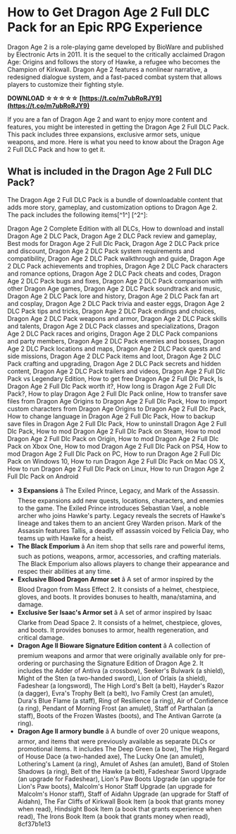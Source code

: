 # How to Get Dragon Age 2 Full DLC Pack for an Epic RPG Experience
 
Dragon Age 2 is a role-playing game developed by BioWare and published by Electronic Arts in 2011. It is the sequel to the critically acclaimed Dragon Age: Origins and follows the story of Hawke, a refugee who becomes the Champion of Kirkwall. Dragon Age 2 features a nonlinear narrative, a redesigned dialogue system, and a fast-paced combat system that allows players to customize their fighting style.
 
**DOWNLOAD ☆☆☆☆☆ [https://t.co/m7ubRoRJY9](https://t.co/m7ubRoRJY9)**


 
If you are a fan of Dragon Age 2 and want to enjoy more content and features, you might be interested in getting the Dragon Age 2 Full DLC Pack. This pack includes three expansions, exclusive armor sets, unique weapons, and more. Here is what you need to know about the Dragon Age 2 Full DLC Pack and how to get it.
 
## What is included in the Dragon Age 2 Full DLC Pack?
 
The Dragon Age 2 Full DLC Pack is a bundle of downloadable content that adds more story, gameplay, and customization options to Dragon Age 2. The pack includes the following items[^1^] [^2^]:
 
Dragon Age 2 Complete Edition with all DLCs,  How to download and install Dragon Age 2 DLC Pack,  Dragon Age 2 DLC Pack review and gameplay,  Best mods for Dragon Age 2 Full Dlc Pack,  Dragon Age 2 DLC Pack price and discount,  Dragon Age 2 DLC Pack system requirements and compatibility,  Dragon Age 2 DLC Pack walkthrough and guide,  Dragon Age 2 DLC Pack achievements and trophies,  Dragon Age 2 DLC Pack characters and romance options,  Dragon Age 2 DLC Pack cheats and codes,  Dragon Age 2 DLC Pack bugs and fixes,  Dragon Age 2 DLC Pack comparison with other Dragon Age games,  Dragon Age 2 DLC Pack soundtrack and music,  Dragon Age 2 DLC Pack lore and history,  Dragon Age 2 DLC Pack fan art and cosplay,  Dragon Age 2 DLC Pack trivia and easter eggs,  Dragon Age 2 DLC Pack tips and tricks,  Dragon Age 2 DLC Pack endings and choices,  Dragon Age 2 DLC Pack weapons and armor,  Dragon Age 2 DLC Pack skills and talents,  Dragon Age 2 DLC Pack classes and specializations,  Dragon Age 2 DLC Pack races and origins,  Dragon Age 2 DLC Pack companions and party members,  Dragon Age 2 DLC Pack enemies and bosses,  Dragon Age 2 DLC Pack locations and maps,  Dragon Age 2 DLC Pack quests and side missions,  Dragon Age 2 DLC Pack items and loot,  Dragon Age 2 DLC Pack crafting and upgrading,  Dragon Age 2 DLC Pack secrets and hidden content,  Dragon Age 2 DLC Pack trailers and videos,  Dragon Age 2 Full Dlc Pack vs Legendary Edition,  How to get free Dragon Age 2 Full Dlc Pack,  Is Dragon Age 2 Full Dlc Pack worth it?,  How long is Dragon Age 2 Full Dlc Pack?,  How to play Dragon Age 2 Full Dlc Pack online,  How to transfer save files from Dragon Age Origins to Dragon Age 2 Full Dlc Pack,  How to import custom characters from Dragon Age Origins to Dragon Age 2 Full Dlc Pack,  How to change language in Dragon Age 2 Full Dlc Pack,  How to backup save files in Dragon Age 2 Full Dlc Pack,  How to uninstall Dragon Age 2 Full Dlc Pack,  How to mod Dragon Age 2 Full Dlc Pack on Steam,  How to mod Dragon Age 2 Full Dlc Pack on Origin,  How to mod Dragon Age 2 Full Dlc Pack on Xbox One,  How to mod Dragon Age 2 Full Dlc Pack on PS4,  How to mod Dragon Age 2 Full Dlc Pack on PC,  How to run Dragon Age 2 Full Dlc Pack on Windows 10,  How to run Dragon Age 2 Full Dlc Pack on Mac OS X,  How to run Dragon Age 2 Full Dlc Pack on Linux,  How to run Dragon Age 2 Full Dlc Pack on Android
 
- **3 Expansions** â The Exiled Prince, Legacy, and Mark of the Assassin. These expansions add new quests, locations, characters, and enemies to the game. The Exiled Prince introduces Sebastian Vael, a noble archer who joins Hawke's party. Legacy reveals the secrets of Hawke's lineage and takes them to an ancient Grey Warden prison. Mark of the Assassin features Tallis, a deadly elf assassin voiced by Felicia Day, who teams up with Hawke for a heist.
- **The Black Emporium** â An item shop that sells rare and powerful items, such as potions, weapons, armor, accessories, and crafting materials. The Black Emporium also allows players to change their appearance and respec their abilities at any time.
- **Exclusive Blood Dragon Armor set** â A set of armor inspired by the Blood Dragon from Mass Effect 2. It consists of a helmet, chestpiece, gloves, and boots. It provides bonuses to health, mana/stamina, and damage.
- **Exclusive Ser Isaac's Armor set** â A set of armor inspired by Isaac Clarke from Dead Space 2. It consists of a helmet, chestpiece, gloves, and boots. It provides bonuses to armor, health regeneration, and critical damage.
- **Dragon Age II Bioware Signature Edition content** â A collection of premium weapons and armor that were originally available only for pre-ordering or purchasing the Signature Edition of Dragon Age 2. It includes the Adder of Antiva (a crossbow), Seeker's Bulwark (a shield), Might of the Sten (a two-handed sword), Lion of Orlais (a shield), Fadeshear (a longsword), The High Lord's Belt (a belt), Hayder's Razor (a dagger), Evra's Trophy Belt (a belt), Ivo Family Crest (an amulet), Dura's Blue Flame (a staff), Ring of Resilience (a ring), Air of Confidence (a ring), Pendant of Morning Frost (an amulet), Staff of Parthalan (a staff), Boots of the Frozen Wastes (boots), and The Antivan Garrote (a ring).
- **Dragon Age II armory bundle** â A bundle of over 20 unique weapons, armor, and items that were previously available as separate DLCs or promotional items. It includes The Deep Green (a bow), The High Regard of House Dace (a two-handed axe), The Lucky One (an amulet), Lothering's Lament (a ring), Amulet of Ashes (an amulet), Band of Stolen Shadows (a ring), Belt of the Hawke (a belt), Fadeshear Sword Upgrade (an upgrade for Fadeshear), Lion's Paw Boots Upgrade (an upgrade for Lion's Paw boots), Malcolm's Honor Staff Upgrade (an upgrade for Malcolm's Honor staff), Staff of Aidahn Upgrade (an upgrade for Staff of Aidahn), The Far Cliffs of Kirkwall Book Item (a book that grants money when read), Hindsight Book Item (a book that grants experience when read), The Irons Book Item (a book that grants money when read), 8cf37b1e13


